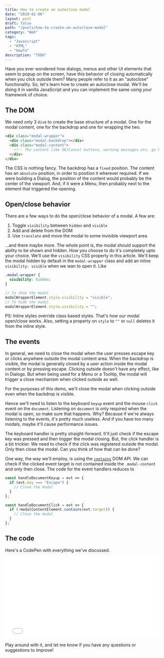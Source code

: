 ```yaml
---
title: How to create an autoclose modal
date: "2019-01-06"
layout: post
draft: false
path: "/posts/how-to-create-an-autoclose-modal"
category: "Web"
tags:
  - "Javascript"
  - "HTML"
  - "HowTo"
description: "TODO"
---
```


Have you ever wondered how dialogs, menus and other UI elements that seem to popup on the screen, have this behavior of closing automatically when you click outside them? Many people refer to it as an "autoclose" functionality. So, let's learn how to create an autoclose modal. We'll be doing it in vanilla JavaScript and you can implement the same using your framework of choice.

## The DOM

We need only 3 `div`s to create the base structure of a modal. One for the modal content, one for the backdrop and one for wrapping the two.

```html
<div class="modal-wrapper">
  <div class="modal-backdrop"></div>
  <div class="modal-content">
    <!-- The content like OK/Cancel buttons, warning messages etc. go here -->
  </div>
</div>
```

The CSS is nothing fancy. The backdrop has a `fixed` position. The content has an `absolute` position, in order to position it wherever required. If we were building a Dialog, the position of the content would probably be the center of the viewport. And, if it were a Menu, then probably next to the element that triggered the opening.

## Open/close behavior

There are a few ways to do the open/close behavior of a modal. A few are:

1. Toggle `visibility` between `hidden` and `visible`
1. Add and delete from the DOM
1. Use `translate` and move the modal to some invisible viewport area

...and there maybe more. The whole point is, the modal should support the ability to be shown and hidden. How you choose to do it's completely upto your choice. We'll use the `visibility` CSS property in this article. We'll keep the modal hidden by default in the `modal-wrapper` class and add an inline `visibility: visible` when we wan to open it. Like

```css
.modal-wrapper {
  visibility: hidden;
}
```

```js
// To show the modal
modalWrapperElement.style.visibility = "visible";
// To hide the modal
modalWrapperElement.style.visibility = "";
```

PS: Inline styles override class based styles. That's how our modal open/close works. Also, setting a property on `style` to `""` or `null` deletes it from the inline style.

## The events

In general, we need to close the modal when the user presses escape key or clicks anywhere outside the modal content area. When the backdrop is visible, the modal is generally closed by a user action inside the modal content or by pressing escape. Clicking outside doesn't have any effect, like in Dialogs. But when being used for a Menu or a Tooltip, the modal will trigger a close mechanism when clicked outside as well.

For the purposes of this demo, we'll close the modal when clicking outside even when the backdrop is visible.

Hence we'll need to listen to the keyboard `keyup` event and the mouse `click` event on the `document`. Listening on `document` is only required when the modal is open, so make sure that happens. Why? Because if we're always listening to the events, it's pretty much useless. And if you have too many modals, maybe it'll cause performance issues.

The keyboard handler is pretty straight-forward. It'll just check if the escape key was pressed and then trigger the modal closing. But, the click handler is a bit trickier. We need to check if the click was registered outside the modal. Only then close the modal. Can you think of how that can be done?

One way, the way we'll employ, is using the [`contains`](https://developer.mozilla.org/en-US/docs/Web/API/Node/contains) DOM API. We can check if the clicked event target is not contained inside the `.modal-content` and only then close. The code for the event handlers reduces to

```js
const handleDocumentKeyup = evt => {
  if (evt.key === "Escape") {
    // Close the modal
  }
};

const handleDocumentClick = evt => {
  if (!modalContentElement.contains(evt.target)) {
    // Close the modal
  }
};
```

## The code

Here's a CodePen with everything we've discussed.

<iframe height='265' scrolling='no' title='Modal' src='//codepen.io/sniper6/embed/preview/MZOYYr/?height=265&theme-id=0&default-tab=result' frameborder='no' allowtransparency='true' allowfullscreen='true' style='width: 100%;'>See the Pen <a href='https://codepen.io/sniper6/pen/MZOYYr/'>Modal</a> by Maaz Syed Adeeb (<a href='https://codepen.io/sniper6'>@sniper6</a>) on <a href='https://codepen.io'>CodePen</a>.
</iframe>

Play around with it, and let me know if you have any questions or suggestions to improve!

